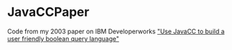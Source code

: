 # JavaCCPaper
Code from my 2003 paper on IBM Developerworks ["Use JavaCC to build a user friendly boolean query language"](https://www.ibm.com/developerworks/data/library/techarticle/dm-0401brereton/index.html)
